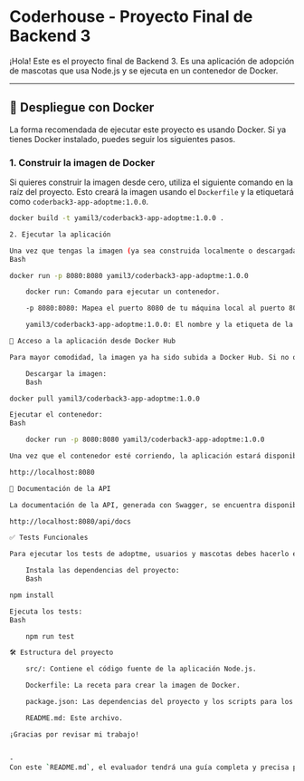 # Coderhouse - Proyecto Final de Backend 3

¡Hola! Este es el proyecto final de Backend 3. Es una aplicación de adopción de mascotas que usa Node.js y se ejecuta en un contenedor de Docker.

---

## 🚀 Despliegue con Docker

La forma recomendada de ejecutar este proyecto es usando Docker. Si ya tienes Docker instalado, puedes seguir los siguientes pasos.

### 1. Construir la imagen de Docker

Si quieres construir la imagen desde cero, utiliza el siguiente comando en la raíz del proyecto. Esto creará la imagen usando el `Dockerfile` y la etiquetará como `coderback3-app-adoptme:1.0.0`.

```bash
docker build -t yamil3/coderback3-app-adoptme:1.0.0 .

2. Ejecutar la aplicación

Una vez que tengas la imagen (ya sea construida localmente o descargada desde Docker Hub), puedes ejecutar la aplicación en un contenedor con este comando:
Bash

docker run -p 8080:8080 yamil3/coderback3-app-adoptme:1.0.0

    docker run: Comando para ejecutar un contenedor.

    -p 8080:8080: Mapea el puerto 8080 de tu máquina local al puerto 8080 dentro del contenedor. Si ese puerto está ocupado, puedes usar otro (por ejemplo, -p 8081:8080).

    yamil3/coderback3-app-adoptme:1.0.0: El nombre y la etiqueta de la imagen a utilizar.

🐳 Acceso a la aplicación desde Docker Hub

Para mayor comodidad, la imagen ya ha sido subida a Docker Hub. Si no quieres construirla, puedes usar los siguientes comandos para descargarla y ejecutarla directamente.

    Descargar la imagen:
    Bash

docker pull yamil3/coderback3-app-adoptme:1.0.0

Ejecutar el contenedor:
Bash

    docker run -p 8080:8080 yamil3/coderback3-app-adoptme:1.0.0

Una vez que el contenedor esté corriendo, la aplicación estará disponible en tu navegador en:

http://localhost:8080

📄 Documentación de la API

La documentación de la API, generada con Swagger, se encuentra disponible en la siguiente ruta una vez que la aplicación esté en ejecución:

http://localhost:8080/api/docs

✅ Tests Funcionales

Para ejecutar los tests de adoptme, usuarios y mascotas debes hacerlo en un entorno local, fuera del contenedor de Docker. Sigue estos pasos:

    Instala las dependencias del proyecto:
    Bash

npm install

Ejecuta los tests:
Bash

    npm run test

🛠️ Estructura del proyecto

    src/: Contiene el código fuente de la aplicación Node.js.

    Dockerfile: La receta para crear la imagen de Docker.

    package.json: Las dependencias del proyecto y los scripts para los tests.

    README.md: Este archivo.

¡Gracias por revisar mi trabajo!


-
Con este `README.md`, el evaluador tendrá una guía completa y precisa para revisar 
